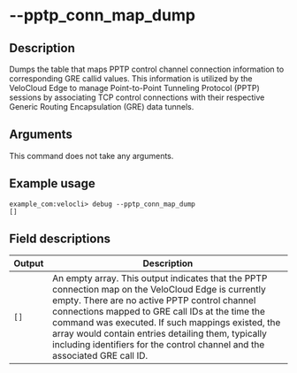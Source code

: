 # --pptp_conn_map_dump

## Description
Dumps the table that maps PPTP control channel connection information to corresponding GRE callid values. This information is utilized by the VeloCloud Edge to manage Point-to-Point Tunneling Protocol (PPTP) sessions by associating TCP control connections with their respective Generic Routing Encapsulation (GRE) data tunnels.

## Arguments
This command does not take any arguments.

## Example usage
```
example_com:velocli> debug --pptp_conn_map_dump
[]
```

## Field descriptions
| Output | Description |
|---|---|
| `[]` | An empty array. This output indicates that the PPTP connection map on the VeloCloud Edge is currently empty. There are no active PPTP control channel connections mapped to GRE call IDs at the time the command was executed. If such mappings existed, the array would contain entries detailing them, typically including identifiers for the control channel and the associated GRE call ID. |